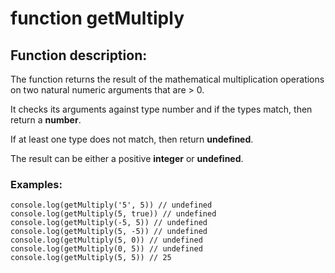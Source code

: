 # function getMultiply

## Function description:

The function returns the result of the mathematical
multiplication operations on two natural numeric arguments that are > 0.

It checks its arguments against type number and
if the types match, then return a __number__. 

If at least one type does not match, then
return __undefined__.

The result can be either a positive __integer__ or __undefined__.

### Examples:

```
console.log(getMultiply('5', 5)) // undefined
console.log(getMultiply(5, true)) // undefined
console.log(getMultiply(-5, 5)) // undefined
console.log(getMultiply(5, -5)) // undefined
console.log(getMultiply(5, 0)) // undefined
console.log(getMultiply(0, 5)) // undefined
console.log(getMultiply(5, 5)) // 25
```